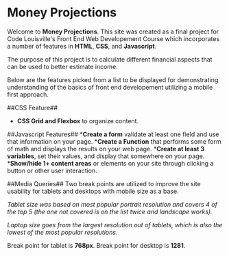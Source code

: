 # Money Projections

Welcome to **Money Projections**. This site was created as a final 
project for Code Louisville's Front End Web Developement Course 
which incorporates a number of features in **HTML**, **CSS**, 
and **Javascript**.

The purpose of this project is to calculate different financial
aspects that can be used to better estimate income.

Below are the features picked from a list to be displayed for 
demonstrating understanding of the basics of front end developement
utilizing a mobile first approach.

##CSS Feature##
* __CSS Grid and Flexbox__ to organize content.

##Javascript Features##
*__Create a form__ validate at least one field and use that 
information on your page.
*__Create a Function__ that performs some form of math and 
displays the results on your web page.
*__Create at least 3 variables__, set their values, and 
display that somewhere on your page.
*__Show/hide 1+ content areas__ or elements on your site 
through clicking a button or other user interaction.

##Media Queries##
Two break points are utilized to improve the site usability 
for tablets and desktops with mobile size as a base. 

_Tablet size was based on most popular portrait resolution 
and covers 4 of the top 5 (the one not covered is on the 
list twice and landscape works)._

_Laptop size goes from the largest resolution out of tablets, 
which is also the lowest of the most popular resolutions._

Break point for tablet is __768px__.
Break point for desktop is __1281__.

